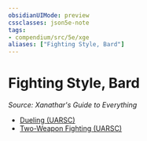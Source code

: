 ```yaml
---
obsidianUIMode: preview
cssclasses: json5e-note
tags:
- compendium/src/5e/xge
aliases: ["Fighting Style, Bard"]
---
```

# Fighting Style, Bard
*Source: Xanathar's Guide to Everything* 

- [Dueling (UARSC)](dueling.md)
- [Two-Weapon Fighting (UARSC)](two-weapon-fighting.md)